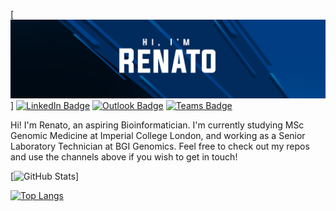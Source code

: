 [![Banner](./assets/GitHubHeader.png)]
[![LinkedIn Badge](https://img.shields.io/badge/LinkedIn-0077B5?style=for-the-badge&logo=linkedin&logoColor=white)](https://www.linkedin.com/in/renatosantos98/)
[![Outlook Badge](https://img.shields.io/badge/Microsoft_Outlook-0078D4?style=for-the-badge&logo=microsoft-outlook&logoColor=white)](mailto:renato.santos98@hotmail.com)
[![Teams Badge](https://img.shields.io/badge/Microsoft_Teams-6264A7?style=for-the-badge&logo=microsoft-teams&logoColor=white)](https://teams.microsoft.com/l/chat/0/0?users=renato.santos98@hotmail.com/)

Hi! I'm Renato, an aspiring Bioinformatician.
I'm currently studying MSc Genomic Medicine at Imperial College London, and working as a Senior Laboratory Technician at BGI Genomics.
Feel free to check out my repos and use the channels above if you wish to get in touch!

[![GitHub Stats](https://github-readme-stats.vercel.app/api?username=renatosantos98&count_private=true&show_icons=true&theme=github_dark)]

[![Top Langs](https://github-readme-stats.vercel.app/api/top-langs/?username=renatosantos98&layout=compact&theme=github_dark)](https://github.com/anuraghazra/github-readme-stats)
